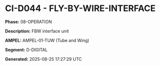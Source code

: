 # CI-D044 - FLY-BY-WIRE-INTERFACE

**Phase:** 08-OPERATION

**Description:** FBW interface unit

**AMPEL:** AMPEL-01-TUW (Tube and Wing)

**Segment:** D-DIGITAL

**Generated:** 2025-08-25 17:27:29 UTC
